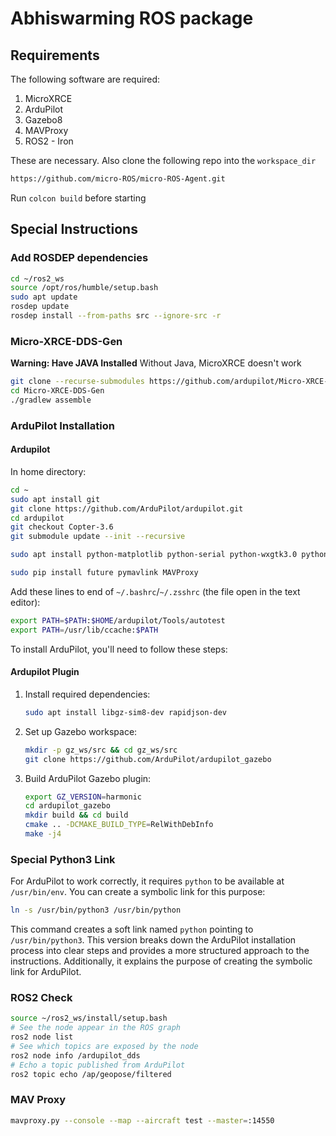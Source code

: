 # Abhiswarming ROS package

## Requirements

The following software are required:

1. MicroXRCE
2. ArduPilot
3. Gazebo8
4. MAVProxy
5. ROS2 - Iron

These are necessary. Also clone the following repo into the `workspace_dir`

```sh
https://github.com/micro-ROS/micro-ROS-Agent.git
```

Run `colcon build` before starting

## Special Instructions

### Add ROSDEP dependencies

```sh
cd ~/ros2_ws
source /opt/ros/humble/setup.bash
sudo apt update
rosdep update
rosdep install --from-paths src --ignore-src -r
```

### Micro-XRCE-DDS-Gen

**Warning: Have JAVA Installed**
Without Java, MicroXRCE doesn't work

```sh
git clone --recurse-submodules https://github.com/ardupilot/Micro-XRCE-DDS-Gen.git
cd Micro-XRCE-DDS-Gen
./gradlew assemble
```

### ArduPilot Installation

#### Ardupilot

In home directory:

```sh
cd ~
sudo apt install git
git clone https://github.com/ArduPilot/ardupilot.git
cd ardupilot
git checkout Copter-3.6
git submodule update --init --recursive
```

```sh
sudo apt install python-matplotlib python-serial python-wxgtk3.0 python-wxtools python-lxml python-scipy python-opencv ccache gawk python-pip python-pexpect
```

```sh
sudo pip install future pymavlink MAVProxy
```

Add these lines to end of `~/.bashrc`/`~/.zsshrc` (the file open in the text editor):

```sh
export PATH=$PATH:$HOME/ardupilot/Tools/autotest
export PATH=/usr/lib/ccache:$PATH
```

To install ArduPilot, you'll need to follow these steps:

#### Ardupilot Plugin

1. Install required dependencies:

    ```sh
    sudo apt install libgz-sim8-dev rapidjson-dev
    ```

2. Set up Gazebo workspace:

    ```sh
    mkdir -p gz_ws/src && cd gz_ws/src
    git clone https://github.com/ArduPilot/ardupilot_gazebo
    ```

3. Build ArduPilot Gazebo plugin:

    ```sh
    export GZ_VERSION=harmonic
    cd ardupilot_gazebo
    mkdir build && cd build
    cmake .. -DCMAKE_BUILD_TYPE=RelWithDebInfo
    make -j4
    ```

### Special Python3 Link

For ArduPilot to work correctly, it requires `python` to be available at `/usr/bin/env`. You can create a symbolic link for this purpose:

```sh
ln -s /usr/bin/python3 /usr/bin/python
```

This command creates a soft link named `python` pointing to `/usr/bin/python3`.
This version breaks down the ArduPilot installation process into clear steps and provides a more structured approach to the instructions. Additionally, it explains the purpose of creating the symbolic link for ArduPilot.

### ROS2 Check

```sh
source ~/ros2_ws/install/setup.bash
# See the node appear in the ROS graph
ros2 node list
# See which topics are exposed by the node
ros2 node info /ardupilot_dds
# Echo a topic published from ArduPilot
ros2 topic echo /ap/geopose/filtered
```

### MAV Proxy

```sh
mavproxy.py --console --map --aircraft test --master=:14550
```
